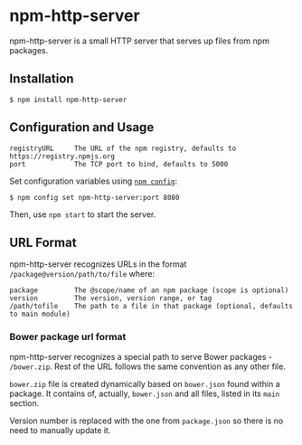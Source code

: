 # npm-http-server

npm-http-server is a small HTTP server that serves up files from npm packages.

## Installation

    $ npm install npm-http-server

## Configuration and Usage

    registryURL     The URL of the npm registry, defaults to https://registry.npmjs.org
    port            The TCP port to bind, defaults to 5000

Set configuration variables using [`npm config`](https://docs.npmjs.com/cli/config):

    $ npm config set npm-http-server:port 8080

Then, use `npm start` to start the server.

## URL Format

npm-http-server recognizes URLs in the format `/package@version/path/to/file` where:

    package         The @scope/name of an npm package (scope is optional)
    version         The version, version range, or tag
    /path/tofile    The path to a file in that package (optional, defaults to main module)

### Bower package url format

npm-http-server recognizes a special path to serve Bower packages - `/bower.zip`.
Rest of the URL follows the same convention as any other file.

`bower.zip` file is created dynamically based on `bower.json` found within a package.
It contains of, actually, `bower.json` and all files, listed in its `main` section.

Version number is replaced with the one from `package.json` so there is no need
to manually update it.
